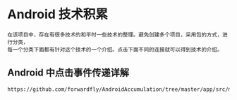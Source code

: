 
# Android 技术积累
    在该项目中，存在有很多技术的和平时一些技术的整理。避免创建多个项目，采用包的方式，进行分类，
    每一个分类下面都有针对这个技术的一个介绍。点击下面不同的连接就可以得到技术的介绍。


## Android 中点击事件传递详解

    https://github.com/forwardfly/AndroidAccumulation/tree/master/app/src/main/java/com/kf/knowledge/accumulation/ui/event